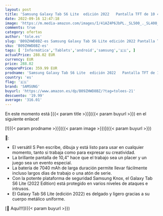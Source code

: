 ```yaml
---
layout: post
title: 'Samsung Galaxy Tab S6 Lite  edición 2022   Pantalla TFT de 10 4 Pulgadas  Memoria de 64 GB  WiFi  Tablet Android  Incluye S Pen  Oxford Gray  Incluye 36 Meses de garantía [Exclusiva en Amazon]'
date: 2022-09-16 12:47:18
image: 'https://m.media-amazon.com/images/I/41AZ4P6JbPL._SL500_._SL400_.jpg'
comments: true
category: ofertas
author: 'tole.es'
slug: 'B09ZHWD8BZ-es Samsung Galaxy Tab S6 Lite edición 2022 Pantalla TFT de 10...'
sku: 'B09ZHWD8BZ-es'
tags: [ 'Informática','Tablets','android','samsung','🇪🇸', ]
actualPrice: 288.02 EUR
currency: EUR
price: 288.02
comparePrice: 359.99 EUR
prodname: 'Samsung Galaxy Tab S6 Lite  edición 2022   Pantalla TFT de 10 4 Pulgadas  Memoria de 64 GB  WiFi  Tablet Android  Incluye S Pen  Oxford Gray  Incluye 36 Meses de garantía [Exclusiva en Amazon]'
country: 'es'
flag: '🇪🇸'
brand: 'SAMSUNG'
buyurl: 'https://www.amazon.es/dp/B09ZHWD8BZ/?tag=tolees-21'
descuento: '19.99'
average: '316.01'
---
```


En este momento está [{{< param title >}}]({{< param buyurl >}}) en el siguiente enlace!

[![{{< param prodname >}}]({{< param image >}})]({{< param buyurl >}})

🔎:

- El versátil S Pen escribe, dibuja y está listo para usar en cualquier momento, tanto si trabaja como para expresar su creatividad.
- La brillante pantalla de 10,4" hace que el trabajo sea un placer y un juego sea un evento especial.
- La batería de 7040 mAh de larga duración permite llevar fácilmente incluso largos días de trabajo o una atón de serie.
- Con la potente plataforma de seguridad Samsung Knox, el Galaxy Tab S6 Lite (2022 Edition) está protegido en varios niveles de ataques e intrusos.
- El Galaxy Tab S6 Lite (edición 2022) es delgado y ligero gracias a su cuerpo metálico uniforme.

[🛒 Aquí!!!]({{< param buyurl >}})
